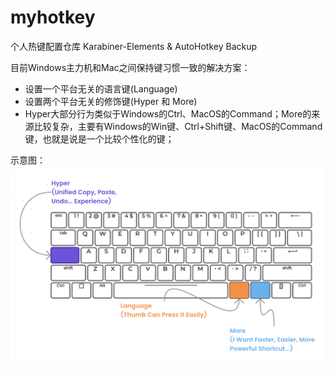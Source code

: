 # myhotkey
个人热键配置仓库 Karabiner-Elements &amp; AutoHotkey Backup

目前Windows主力机和Mac之间保持键习惯一致的解决方案：
- 设置一个平台无关的语言键(Language)
- 设置两个平台无关的修饰键(Hyper 和 More)
- Hyper大部分行为类似于Windows的Ctrl、MacOS的Command；More的来源比较复杂，主要有Windows的Win键、Ctrl+Shift键、MacOS的Command键，也就是说是一个比较个性化的键；

示意图：
![](https://github.com/wuyuxi1013/myhotkey/blob/main/position.png)

